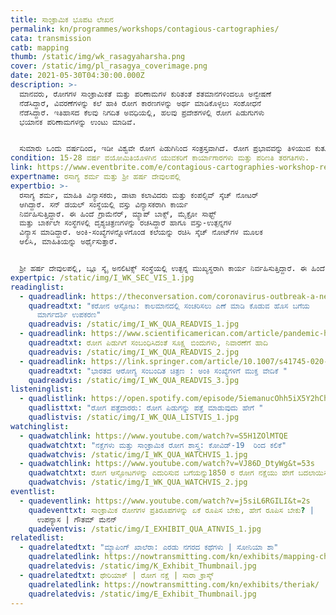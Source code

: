 ```yaml
---
title: ಸಾಂಕ್ರಾಮಿಕ ಭೂಪಟ ಲೇಖನ
permalink: kn/programmes/workshops/contagious-cartographies/
cata: transmission
catb: mapping
thumb: /static/img/wk_rasagyaharsha.png
cover: /static/img/pl_rasagya_coverimage.png
date: 2021-05-30T04:30:00.000Z
description: >-
  ‌ಮಾನವರು, ರೋಗಗಳ ಸಾಂಕ್ರಾಮಿಕತೆ ಮತ್ತು ಪರಿಣಾಮಗಳ ಕುರಿತಂತೆ ಶತಮಾನಗಳಿಂದಲೂ ಅನ್ವೇಷಣೆ
  ನೆಡೆಸಿದ್ದಾರೆ, ವಿವರಣೆಗಳನ್ನು ಕಲೆ ಹಾಕಿ ರೋಗ ಕಾರಣಗಳನ್ನು ಅರ್ಥ ಮಾಡಿಕೊಳ್ಳಲು ಸಂಶೋಧನೆ
  ನೆಡೆಸಿದ್ದಾರೆ. ಇತಿಹಾಸದ ಕೆಲವು ನಿಗದಿತ ಅವಧಿಯಲ್ಲಿ, ಹಲವು ಪ್ರದೇಶಗಳಲ್ಲಿ ರೋಗ ಪಿಡುಗುಗಳು
  ಭಯಾನಕ ಪರಿಣಾಮಗಳನ್ನು ಉಂಟು ಮಾಡಿವೆ. 


  ಸುಮಾರು ಒಂದು ವರ್ಷದಿಂದ, ಇಡೀ ವಿಶ್ವವೇ ರೋಗ ಪಿಡುಗಿನಿಂದ ಸಂತ್ರಸ್ತವಾಗಿದೆ. ರೋಗ ಪ್ರಭಾವವನ್ನು ತಿಳಿಯುವ ಕುತೂಹಲದಿಂದ ಎಲ್ಲರೂ ವಿವರಣೆಗಳನ್ನು ಕಲೆ ಹಾಕಿ, ಮಾಹಿತಿಯನ್ನು ಹೆಚ್ಚಾಗಿ ಬಳಸುತ್ತಿದ್ದಾರೆ. ಈ ಕಾರ್ಯಾಗಾರದಲ್ಲಿ, ರೋಗಗಳನ್ನು ಅರಿಯಲು ಗತ ಕಾಲದ ನಕ್ಷೆಗಳು ಹೇಗೆ ಸಹಕಾರಿಯಾಗುತ್ತವೆ ಎಂದು ತಿಳಿದುಕೊಳ್ಳ ಬಹುದು. ಸಂಪರ್ಕ ಕಲ್ಪಿಸುವಂತಹ ನಕ್ಷೆಗಳನ್ನು ರಚಿಸಿ, ಮಾರಣಾಂತಕ ರೋಗಗಳ ಬಗೆಗಿನ ಕಥನಗಳನ್ನು ಹೇಗೆ ಹೆಣೆಯ ಬಹುದು ಎಂದು ತಿಳಿಯ ಬಹುದು.
condition: 15-28 ವರ್ಷ ವಯೋಮಿತಿಯೊಳಗಿನ ಯುವಕರಿಗೆ ಕಾರ್ಯಾಗಾರಗಳು ಮತ್ತು ಪರಿಣತಿ ತರಗತಿಗಳು.
link: https://www.eventbrite.com/e/contagious-cartographies-workshop-registration-151978346325
expertname: ರಸಾಗ್ಯ ಶರ್ಮ ಮತ್ತು ಶ್ರೀ ಹರ್ಷ ದೇವುಲಪಲ್ಲಿ
expertbio: >-
  ರಸಾಗ್ಯ ಶರ್ಮ, ಮಾಹಿತಿ ವಿನ್ಯಾಸಕರು, ಡಾಟಾ ಕಲಾವಿದರು ಮತ್ತು ಕಂಪಲ್ಸಿವ್‌ ಸ್ಕೆಚ್‌ ನೋಟರ್‌
  ಆಗಿದ್ದಾರೆ. ಸನ್‌ ಡಯಲ್‌ ಸಂಸ್ಥೆಯಲ್ಲಿ ವಸ್ತು ವಿನ್ಯಾಸಕರಾಗಿ ಕಾರ್ಯ
  ನಿರ್ವಹಿಸುತ್ತಿದ್ದಾರೆ. ಈ ಹಿಂದೆ ಗ್ರಾಮೆನೆರ್‌, ಮ್ಯಾಪ್‌ ಬಾಕ್ಸ್‌, ಮೈಕ್ರೋ ಸಾಫ್ಟ್‌
  ಮತ್ತು ಬಾರ್ಕಲೇ ಸಂಸ್ಥೆಗಳಲ್ಲಿ ದೃಶ್ಯಚಿತ್ರಣಗಳನ್ನು ರಚಸಿದ್ದಾರೆ ಹಾಗೂ ವಸ್ತು-ಉತ್ಪನ್ನಗಳ
  ವಿನ್ಯಾಸ ಮಾಡಿದ್ದಾರೆ. ಅಂಕಿ-ಸಂಖ್ಯೆಗಳನ್ನೊಳಗೊಂಡ ಕಲೆಯನ್ನು ರಚಿಸಿ ಸ್ಕೆಚ್‌ ನೋಟ್‌ಗಳ ಮೂಲಕ
  ಆಲಿಸಿ, ಮಾಹಿತಿಯನ್ನು ಅರ್ಥೈಸುತ್ತಾರೆ. 


  ಶ್ರೀ ಹರ್ಷ ದೇವುಲಪಲ್ಲಿ, ಬ್ಲೂ ಸ್ಕೈ ಅನಲಿಟಿಕ್ಸ್ ಸಂಸ್ಥೆಯಲ್ಲಿ ಉತ್ಪನ್ನ ಮುಖ್ಯಸ್ಥರಾಗಿ ಕಾರ್ಯ ನಿರ್ವಹಿಸುತ್ತಿದ್ದಾರೆ. ಈ ಹಿಂದೆ, ಮಿಂಟ್‌ ಸಂಸ್ಥೆಯಲ್ಲಿ ಅಂಕಿ-ಸಂಖ್ಯೆ ವಿವರಣೆಗಳ ಪತ್ರಿಕೋದ್ಯಮಿಯಾಗಿ ಸೇವೆ ಸಲ್ಲಿಸಿದ್ದಾರೆ. ಅರ್ಬನ್‌ ಡಿಸೈನ್ ಲ್ಯಾಬ್, ಸ್ಮಾಲ್‌ ಮೀಡಿಯಾ ಮತ್ತು ದಿ ಹೈದರಾಬಾದ್‌ ಅರ್ಬನ್ ಲ್ಯಾಬ್‌ ಸಂಸ್ಥೆಗಳಲ್ಲಿ ಕೆಲಸ ಮಾಡಿದ್ದಾರೆ.
expertpic: /static/img/I_WK_SEC_VIS_1.jpg
readinglist:
  - quadreadlink: https://theconversation.com/coronavirus-outbreak-a-new-mapping-tool-that-lets-you-scroll-through-timeline-131422
    quadreadtxt: "ಕರೋನ ಆಸ್ಫೋಟ: ಕಾಲಮಾನದಲ್ಲಿ ಸಂಚರಿಸಲು ಎಣೆ ಮಾಡಿ ಕೊಡುವ ಹೊಸ ಬಗೆಯ
      ಮಾರ್ಗದರ್ಶಿ ಉಪಕರಣ"
    quadreadvis: /static/img/I_WK_QUA_READVIS_1.jpg
  - quadreadlink: https://www.scientificamerican.com/article/pandemic-hot-spots-map/
    quadreadtxt: ರೋಗ ಪಿಡುಗಿಗೆ ಸಂಬಂಧಿಸಿದಂತೆ ಸೂಕ್ಷ್ಮ ಬಿಂದುಗಳು, ನಿವಾರಣೆಗೆ ಹಾದಿ
    quadreadvis: /static/img/I_WK_QUA_READVIS_2.jpg
  - quadreadlink: https://link.springer.com/article/10.1007/s41745-020-00196-z
    quadreadtxt: "ಭಾರತದ ಆರೋಗ್ಯ ಸಂಬಂದಿತ ಚಿತ್ರಣ : ಅಂಕಿ ಸಂಖ್ಯೆಗಳಿಗೆ ಮುಕ್ತ ವೇದಿಕೆ "
    quadreadvis: /static/img/I_WK_QUA_READVIS_3.jpg
listeninglist:
  - quadlistlink: https://open.spotify.com/episode/5iemanucOhh5iX5Y2hChAH
    quadlisttxt: "ರೋಗ ಪತ್ತೆದಾರರು: ರೋಗ ಪಿಡುಗನ್ನು ಪತ್ತೆ ಮಾಡುವುದು ಹೇಗೆ "
    quadlistvis: /static/img/I_WK_QUA_LISTVIS_1.jpg
watchinglist:
  - quadwatchlink: https://www.youtube.com/watch?v=S5H1ZOlMTQE
    quadwatchtxt: "ನಕ್ಷೆಗಳು ಮತ್ತು ಸಾಂಕ್ರಾಮಿಕ ರೋಗ ಶಾಸ್ತ್ರ: ಕೋವಿಡ್-19‌  ರಿಂದ ಕಲಿಕೆ"
    quadwatchvis: /static/img/I_WK_QUA_WATCHVIS_1.jpg
  - quadwatchlink: https://www.youtube.com/watch?v=VJ86D_DtyWg&t=53s
    quadwatchtxt: ರೋಗ ಆಸ್ಫೋಟಗಳನ್ನು ಎದುರಿಸುವ ಬಗೆಯನ್ನು1850 ರ ರೋಗ ನಕ್ಷೆಯು ಹೇಗೆ ಬದಲಾಯಿಸಿತು?
    quadwatchvis: /static/img/I_WK_QUA_WATCHVIS_2.jpg
eventlist:
  - quadeventlink: https://www.youtube.com/watch?v=j5siL6RGILI&t=2s
    quadeventtxt: ಸಾಂಕ್ರಾಮಿಕ ರೋಗಗಳ ಪ್ರತಿರೂಪಗಳನ್ನು ಏಕೆ ರೂಪಿಸ ಬೇಕು, ಹೇಗೆ ರೂಪಿಸ ಬೇಕು? |
      ಉಪನ್ಯಾಸ | ಗೌತಮ್‌ ಮೆನನ್‌
    quadeventvis: /static/img/I_EXHIBIT_QUA_ATNVIS_1.jpg
relatedlist:
  - quadrelatedtxt: "ಮ್ಯಾಪಿಂಗ್‌ ಖಾಲೆರಾ: ಎರಡು ನಗರದ ಕಥೆಗಳು | ಸೋನಿಯಾ ಶಾ"
    quadrelatedlink: https://nowtransmitting.com/kn/exhibits/mapping-cholera/
    quadrelatedvis: /static/img/K_Exhibit_Thumbnail.jpg
  - quadrelatedtxt: ಥೇರಿಯಾಕ್‌ | ರೋಗ ನಕ್ಷೆ | ಸಾರಾ ಕ್ರಾಸ್ಕ್
    quadrelatedlink: https://nowtransmitting.com/kn/exhibits/theriak/
    quadrelatedvis: /static/img/E_Exhibit_Thumbnail.jpg
---
```

